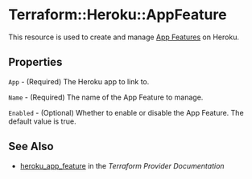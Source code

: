 # Terraform::Heroku::AppFeature

This resource is used to create and manage [App Features](https://devcenter.heroku.com/articles/heroku-beta-features) on Heroku.

## Properties

`App` - (Required) The Heroku app to link to.

`Name` - (Required) The name of the App Feature to manage.

`Enabled` - (Optional) Whether to enable or disable the App Feature. The default value is true.


## See Also

* [heroku_app_feature](https://www.terraform.io/docs/providers/heroku/r/app_feature.html) in the _Terraform Provider Documentation_